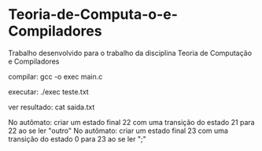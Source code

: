 # Teoria-de-Computa-o-e-Compiladores
Trabalho desenvolvido para o trabalho da disciplina Teoria de Computação e Compiladores

compilar: 
    gcc -o exec main.c

executar:
    ./exec teste.txt

ver resultado:
    cat saida.txt

No autômato: criar um estado final 22 com uma transição do estado 21 para 22 ao se ler "outro"
No autômato: criar um estado final 23 com uma transição do estado 0 para 23 ao se ler ";"
